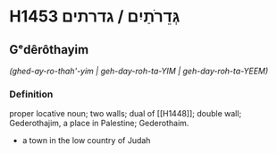 # H1453 גְּדֵרֹתַיִם / גדרתים

## Gᵉdêrôthayim

_(ghed-ay-ro-thah'-yim | ɡeh-day-roh-ta-YIM | ɡeh-day-roh-ta-YEEM)_

### Definition

proper locative noun; two walls; dual of [[H1448]]; double wall; Gederothajim, a place in Palestine; Gederothaim.

- a town in the low country of Judah

